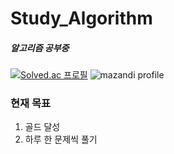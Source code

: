 # Study_Algorithm

##### 알고리즘 공부중

[![Solved.ac 프로필](http://mazassumnida.wtf/api/v2/generate_badge?boj=kgu090716)](https://solved.ac/kgu090716)
![mazandi profile](http://mazandi.herokuapp.com/api?handle=kgu090716&theme=dark)

### 현재 목표

1. 골드 달성
2. 하루 한 문제씩 풀기
